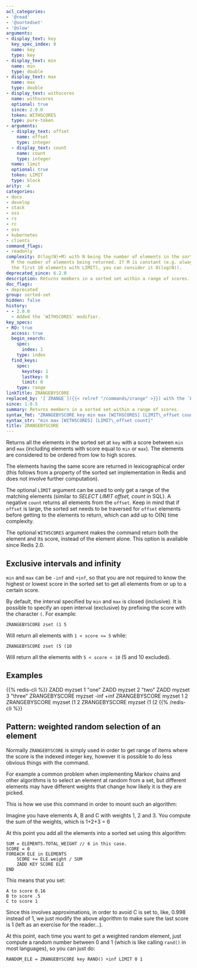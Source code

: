 ```yaml
---
acl_categories:
- '@read'
- '@sortedset'
- '@slow'
arguments:
- display_text: key
  key_spec_index: 0
  name: key
  type: key
- display_text: min
  name: min
  type: double
- display_text: max
  name: max
  type: double
- display_text: withscores
  name: withscores
  optional: true
  since: 2.0.0
  token: WITHSCORES
  type: pure-token
- arguments:
  - display_text: offset
    name: offset
    type: integer
  - display_text: count
    name: count
    type: integer
  name: limit
  optional: true
  token: LIMIT
  type: block
arity: -4
categories:
- docs
- develop
- stack
- oss
- rs
- rc
- oss
- kubernetes
- clients
command_flags:
- readonly
complexity: O(log(N)+M) with N being the number of elements in the sorted set and
  M the number of elements being returned. If M is constant (e.g. always asking for
  the first 10 elements with LIMIT), you can consider it O(log(N)).
deprecated_since: 6.2.0
description: Returns members in a sorted set within a range of scores.
doc_flags:
- deprecated
group: sorted-set
hidden: false
history:
- - 2.0.0
  - Added the `WITHSCORES` modifier.
key_specs:
- RO: true
  access: true
  begin_search:
    spec:
      index: 1
    type: index
  find_keys:
    spec:
      keystep: 1
      lastkey: 0
      limit: 0
    type: range
linkTitle: ZRANGEBYSCORE
replaced_by: '[`ZRANGE`]({{< relref "/commands/zrange" >}}) with the `BYSCORE` argument'
since: 1.0.5
summary: Returns members in a sorted set within a range of scores.
syntax_fmt: "ZRANGEBYSCORE key min max [WITHSCORES] [LIMIT\_offset count]"
syntax_str: "min max [WITHSCORES] [LIMIT\_offset count]"
title: ZRANGEBYSCORE
---
```

Returns all the elements in the sorted set at `key` with a score between `min`
and `max` (including elements with score equal to `min` or `max`).
The elements are considered to be ordered from low to high scores.

The elements having the same score are returned in lexicographical order (this
follows from a property of the sorted set implementation in Redis and does not
involve further computation).

The optional `LIMIT` argument can be used to only get a range of the matching
elements (similar to _SELECT LIMIT offset, count_ in SQL). A negative `count`
returns all elements from the `offset`.
Keep in mind that if `offset` is large, the sorted set needs to be traversed for
`offset` elements before getting to the elements to return, which can add up to
O(N) time complexity.

The optional `WITHSCORES` argument makes the command return both the element and
its score, instead of the element alone.
This option is available since Redis 2.0.

## Exclusive intervals and infinity

`min` and `max` can be `-inf` and `+inf`, so that you are not required to know
the highest or lowest score in the sorted set to get all elements from or up to
a certain score.

By default, the interval specified by `min` and `max` is closed (inclusive).
It is possible to specify an open interval (exclusive) by prefixing the score
with the character `(`.
For example:

```
ZRANGEBYSCORE zset (1 5
```

Will return all elements with `1 < score <= 5` while:

```
ZRANGEBYSCORE zset (5 (10
```

Will return all the elements with `5 < score < 10` (5 and 10 excluded).

## Examples

{{% redis-cli %}}
ZADD myzset 1 "one"
ZADD myzset 2 "two"
ZADD myzset 3 "three"
ZRANGEBYSCORE myzset -inf +inf
ZRANGEBYSCORE myzset 1 2
ZRANGEBYSCORE myzset (1 2
ZRANGEBYSCORE myzset (1 (2
{{% /redis-cli %}}


## Pattern: weighted random selection of an element

Normally `ZRANGEBYSCORE` is simply used in order to get range of items
where the score is the indexed integer key, however it is possible to do less
obvious things with the command.

For example a common problem when implementing Markov chains and other algorithms
is to select an element at random from a set, but different elements may have
different weights that change how likely it is they are picked.

This is how we use this command in order to mount such an algorithm:

Imagine you have elements A, B and C with weights 1, 2 and 3.
You compute the sum of the weights, which is 1+2+3 = 6

At this point you add all the elements into a sorted set using this algorithm:

```
SUM = ELEMENTS.TOTAL_WEIGHT // 6 in this case.
SCORE = 0
FOREACH ELE in ELEMENTS
    SCORE += ELE.weight / SUM
    ZADD KEY SCORE ELE
END
```

This means that you set:

```
A to score 0.16
B to score .5
C to score 1
```

Since this involves approximations, in order to avoid C is set to,
like, 0.998 instead of 1, we just modify the above algorithm to make sure
the last score is 1 (left as an exercise for the reader...).

At this point, each time you want to get a weighted random element,
just compute a random number between 0 and 1 (which is like calling
`rand()` in most languages), so you can just do:

    RANDOM_ELE = ZRANGEBYSCORE key RAND() +inf LIMIT 0 1
